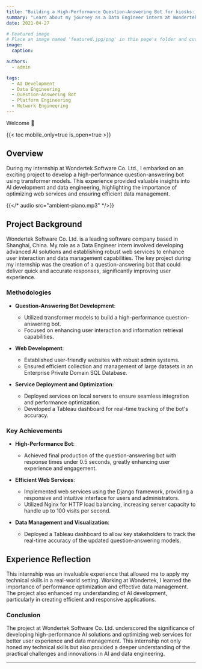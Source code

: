 ```yaml
---
title: "Building a High-Performance Question-Answering Bot for kiosks: My Internship Experience at Wondertek"
summary: "Learn about my journey as a Data Engineer intern at Wondertek Software Co. Ltd., where I developed a high-performance question-answering bot and optimized web services for data management."
date: 2021-04-27

# Featured image
# Place an image named 'featured.jpg/png' in this page's folder and customize its options here.
image:
  caption:

authors:
  - admin

tags:
  - AI Development
  - Data Engineering
  - Question-Answering Bot
  - Platform Engineering
  - Network Engineering 
---
```


Welcome 👋

{{< toc mobile_only=true is_open=true >}}

## Overview

During my internship at Wondertek Software Co. Ltd., I embarked on an exciting project to develop a high-performance question-answering bot using transformer models. This experience provided valuable insights into AI development and data engineering, highlighting the importance of optimizing web services and ensuring efficient data management.

{{</* audio src="ambient-piano.mp3" */>}}

## Project Background

Wondertek Software Co. Ltd. is a leading software company based in Shanghai, China. My role as a Data Engineer intern involved developing advanced AI solutions and establishing robust web services to enhance user interaction and data management capabilities. The key project during my internship was the creation of a question-answering bot that could deliver quick and accurate responses, significantly improving user experience.

### Methodologies

- **Question-Answering Bot Development**:
  - Utilized transformer models to build a high-performance question-answering bot.
  - Focused on enhancing user interaction and information retrieval capabilities.

- **Web Development**:
  - Established user-friendly websites with robust admin systems.
  - Ensured efficient collection and management of large datasets in an Enterprise Private Domain SQL Database.

- **Service Deployment and Optimization**:
  - Deployed services on local servers to ensure seamless integration and performance optimization.
  - Developed a Tableau dashboard for real-time tracking of the bot's accuracy.

### Key Achievements

- **High-Performance Bot**:
  - Achieved final production of the question-answering bot with response times under 0.5 seconds, greatly enhancing user experience and engagement.

- **Efficient Web Services**:
  - Implemented web services using the Django framework, providing a responsive and intuitive interface for users and administrators.
  - Utilized Nginx for HTTP load balancing, increasing server capacity to handle up to 100 visits per second.

- **Data Management and Visualization**:
  - Deployed a Tableau dashboard to allow key stakeholders to track the real-time accuracy of the updated question-answering models.

## Experience Reflection

This internship was an invaluable experience that allowed me to apply my technical skills in a real-world setting. Working at Wondertek, I learned the importance of performance optimization and effective data management. The project also enhanced my understanding of AI development, particularly in creating efficient and responsive applications.

### Conclusion

The project at Wondertek Software Co. Ltd. underscored the significance of developing high-performance AI solutions and optimizing web services for better user experience and data management. This internship not only honed my technical skills but also provided a deeper understanding of the practical challenges and innovations in AI and data engineering.

---


